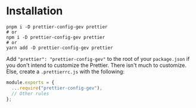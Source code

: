 # Installation

```shell
pnpm i -D prettier-config-gev prettier
# or
npm i -D prettier-config-gev prettier
# or
yarn add -D prettier-config-gev prettier
```

Add `"prettier": "prettier-config-gev"` to the root of your `package.json` if you don't intend to customize the Prettier. There isn't much to customize. Else, create a `.prettierrc.js` with the following:

```js
module.exports = {
  ...require("prettier-config-gev"),
  // Other rules
};
```
